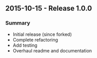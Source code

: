## 2015-10-15 - Release 1.0.0

### Summary

- Initial release (since forked)
- Complete refactoring
- Add testing
- Overhaul readme and documentation
